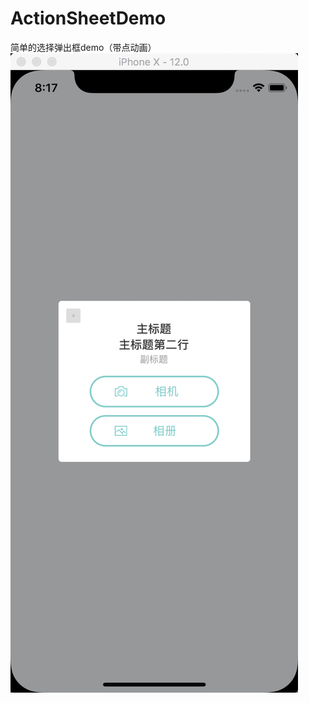 # ActionSheetDemo
简单的选择弹出框demo（带点动画）
![image](https://github.com/SCJMENGMENG/ActionSheetDemo/blob/master/actionSheet.jpg)
